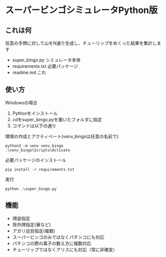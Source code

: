 # スーパービンゴシミュレータPython版

## これは何
任意の手牌に対して山をN通り生成し、チューリップをめくった結果を集計します

- super_bingo.py  シミュレータ本体
- requirements.txt    必要パッケージ
- readme.md   これ

## 使い方
Windowsの場合
1. Pythonをインストール
2. cdをsuper_bingo.pyを置いたフォルダに指定
3. コマンドは以下の通り

環境の作成とアクティベート(venv_bingoは任意の名前で)
```
python3 -m venv venv_bingo
.\venv_bingo\Scripts\Activate
```

必要パッケージのインストール
```
pip install -r requirements.txt
```

実行
```
python .\super_bingo.py
```


## 機能
- 牌姿指定
- 除外牌指定(華など)
- アガリ巡目指定(複数)
- スーパービンゴのみではなくパチンコにも対応
- パチンコの際の萬子の数え方に複数対応
- チューリップではなくアリスにも対応（常に非確変）
